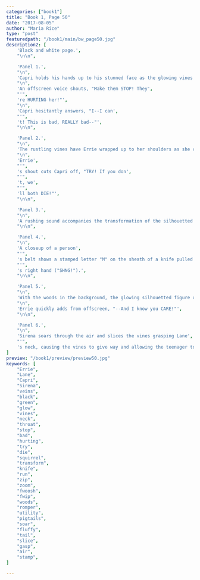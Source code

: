 ```yaml
---
categories: ["book1"]
title: "Book 1, Page 50"
date: "2017-08-05"
author: "Maria Rice"
type: "post"
featuredpath: "/book1/main/bw_page50.jpg"
description2: [
    'Black and white page.',
    "\n\n",

    'Panel 1.',
    "\n",
    'Capri holds his hands up to his stunned face as the glowing vines wrap all around him and black veins appear all over his skin.',
    "\n",
    'An offscreen voice shouts, "Make them STOP! They',
    "'",
    're HURTING her!"',
    "\n",
    'Capri hesitantly answers, "I--I can',
    "'",
    't! This is bad, REALLY bad--"',
    "\n\n",

    'Panel 2.',
    "\n",
    'The rustling vines have Errie wrapped up to her shoulders as she continues to hold back vines from her throat.',
    "\n",
    'Errie',
    "'",
    's shout cuts Capri off, "TRY! If you don',
    "'",
    't, we',
    "'",
    'll both DIE!"',    
    "\n\n",

    'Panel 3.',
    "\n",
    'A rushing sound accompanies the transformation of the silhouetted figure of Sirena the glowing squirrel into the silhouetted figure of a young girl with a large fluffy tail.',
    "\n\n",

    'Panel 4.',
    "\n",
    'A closeup of a person',
    "'",
    's belt shows a stamped letter "M" on the sheath of a knife pulled out by the person',
    "'",
    's right hand ("SHNG!").',
    "\n\n",

    'Panel 5.',
    "\n",
    'With the woods in the background, the glowing silhouetted figure of the girl with the fluffy tail zips out of the trees ("FWIP!") and zooms forward into view ("FWOOSH!"). She wears a utility romper and pigtails. She also holds a knife in her right hand.',
    "\n",
    'Errie quickly adds from offscreen, "--And I know you CARE!"',
    "\n\n",

    'Panel 6.',
    "\n",
    'Sirena soars through the air and slices the vines grasping Lane',
    "'",
    's neck, causing the vines to give way and allowing the teenager to gasp for air.',
]
preview: "/book1/preview/preview50.jpg"
keywords: [
    "Errie",
    "Lane",
    "Capri",
    "Sirena",
    "veins",
    "black",
    "green",
    "glow",
    "vines",
    "neck",
    "throat",
    "stop",
    "bad",
    "hurting",
    "try",
    "die",
    "squirrel",
    "transform",
    "knife",
    "run",
    "zip",
    "zoom",
    "fwoosh",
    "fwip",
    "woods",
    "romper",
    "utility",
    "pigtails",
    "soar",
    "fluffy",
    "tail",
    "slice",
    "gasp",
    "air",
    "stamp",
]

---
```

